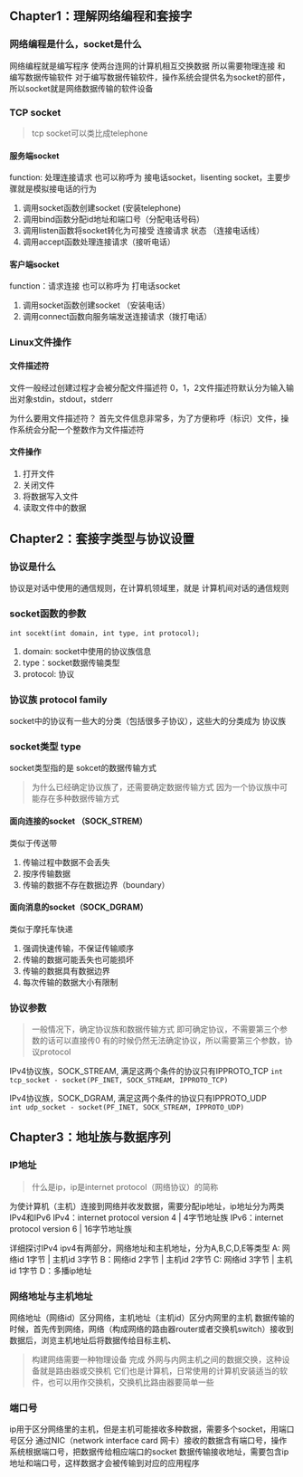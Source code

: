## Chapter1：理解网络编程和套接字

### 网络编程是什么，socket是什么
网络编程就是编写程序 使两台连网的计算机相互交换数据
所以需要物理连接 和 编写数据传输软件 
对于编写数据传输软件，操作系统会提供名为socket的部件，所以socket就是网络数据传输的软件设备


### TCP socket
> tcp socket可以类比成telephone 

#### 服务端socket
function: 处理连接请求
也可以称呼为 接电话socket，lisenting socket，主要步骤就是模拟接电话的行为

1. 调用socket函数创建socket (安装telephone)
2. 调用bind函数分配id地址和端口号（分配电话号码）
3. 调用listen函数将socket转化为可接受 连接请求 状态 （连接电话线）
4. 调用accept函数处理连接请求（接听电话）


#### 客户端socket
function：请求连接
也可以称呼为 打电话socket

1. 调用socket函数创建socket （安装电话）
2. 调用connect函数向服务端发送连接请求（拨打电话）

### Linux文件操作

#### 文件描述符
文件一般经过创建过程才会被分配文件描述符
0，1，2文件描述符默认分为输入输出对象stdin，stdout，stderr

为什么要用文件描述符？
首先文件信息非常多，为了方便称呼（标识）文件，操作系统会分配一个整数作为文件描述符

#### 文件操作
1. 打开文件
2. 关闭文件
3. 将数据写入文件
4. 读取文件中的数据


## Chapter2：套接字类型与协议设置

### 协议是什么
协议是对话中使用的通信规则，在计算机领域里，就是 计算机间对话的通信规则

### socket函数的参数
`int socekt(int domain, int type, int protocol);`

1. domain: socket中使用的协议族信息
2. type：socket数据传输类型
3. protocol: 协议

### 协议族 protocol family
socket中的协议有一些大的分类（包括很多子协议），这些大的分类成为 协议族

### socket类型 type
socket类型指的是 sokcet的数据传输方式
> 为什么已经确定协议族了，还需要确定数据传输方式
> 因为一个协议族中可能存在多种数据传输方式

#### 面向连接的socket （SOCK_STREM）
类似于传送带
1. 传输过程中数据不会丢失
2. 按序传输数据
3. 传输的数据不存在数据边界（boundary）


#### 面向消息的socket（SOCK_DGRAM）
类似于摩托车快递
1. 强调快速传输，不保证传输顺序
2. 传输的数据可能丢失也可能损坏
3. 传输的数据具有数据边界
4. 每次传输的数据大小有限制

### 协议参数
> 一般情况下，确定协议族和数据传输方式 即可确定协议，不需要第三个参数的话可以直接传0
> 有的时候仍然无法确定协议，所以需要第三个参数，协议protocol

IPv4协议族，SOCK_STREAM, 满足这两个条件的协议只有IPPROTO_TCP
`int tcp_socket - socket(PF_INET, SOCK_STREAM, IPPROTO_TCP)`

IPv4协议族，SOCK_DGRAM, 满足这两个条件的协议只有IPPROTO_UDP  
`int udp_socket - socket(PF_INET, SOCK_STREAM, IPPROTO_UDP)`


## Chapter3：地址族与数据序列

### IP地址
> 什么是ip，ip是internet protocol（网络协议）的简称

为使计算机（主机）连接到网络并收发数据，需要分配ip地址，ip地址分为两类IPv4和IPv6
IPv4：internet protocol version 4 |   4字节地址族
IPv6：internet protocol version 6 |   16字节地址族

详细探讨IPv4
ipv4有两部分，网络地址和主机地址，分为A,B,C,D,E等类型
A: 网络id 1字节 | 主机id 3字节
B：网络id 2字节 | 主机id 2字节
C: 网络id 3字节 | 主机id 1字节
D：多播ip地址

### 网络地址与主机地址

网络地址（网络id）区分网络，主机地址（主机id）区分内网里的主机
数据传输的时候，首先传到网络，网络（构成网络的路由器router或者交换机switch）接收到数据后，浏览主机地址后将数据传给目标主机、

> 构建网络需要一种物理设备 完成 外网与内网主机之间的数据交换，这种设备就是路由器或交换机
> 它们也是计算机，日常使用的计算机安装适当的软件，也可以用作交换机，交换机比路由器要简单一些

### 端口号
ip用于区分网络里的主机，但是主机可能接收多种数据，需要多个socket，用端口号区分
通过NIC（network interface card 网卡）接收的数据含有端口号，操作系统根据端口号，把数据传给相应端口的socket
数据传输接收地址，需要包含ip地址和端口号，这样数据才会被传输到对应的应用程序

